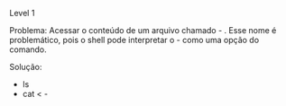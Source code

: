 Level 1

Problema: Acessar o conteúdo de um arquivo chamado - . Esse nome é problemático, pois o shell pode interpretar o - como uma opção do comando.

Solução:

- ls
- cat < -